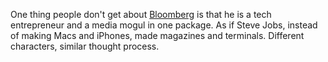 One thing people don't get about <a href="https://politicalwire.com/2020/02/04/bloomberg-plans-to-double-ad-spending-after-iowa/">Bloomberg</a> is that he is a tech entrepreneur and a media mogul in one package. As if Steve Jobs, instead of making Macs and iPhones, made magazines and terminals. Different characters, similar thought process. 
